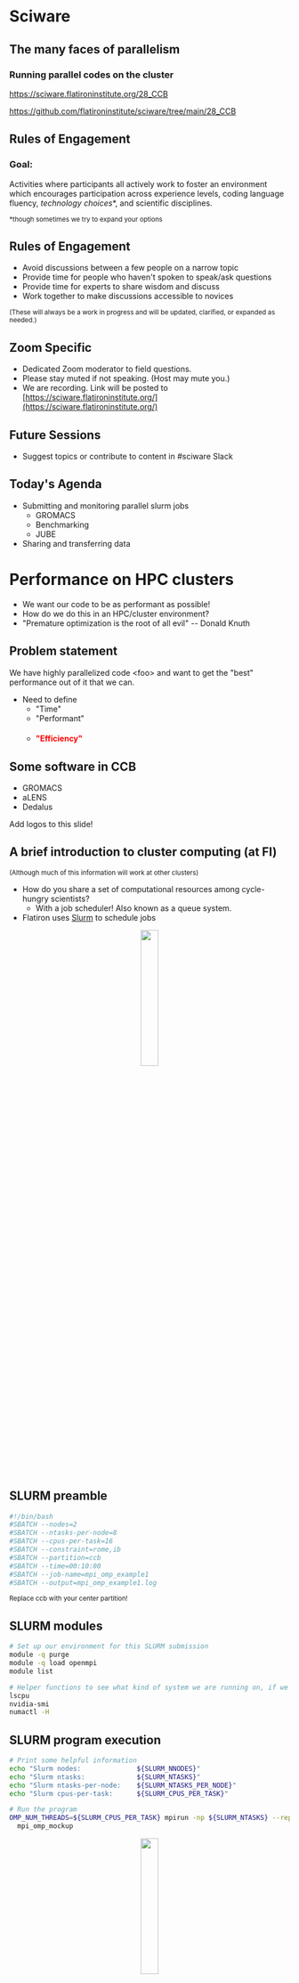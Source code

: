 # Sciware

## The many faces of parallelism
### Running parallel codes on the cluster

https://sciware.flatironinstitute.org/28_CCB

https://github.com/flatironinstitute/sciware/tree/main/28_CCB


## Rules of Engagement

### Goal:

Activities where participants all actively work to foster an environment which encourages participation across experience levels, coding language fluency, *technology choices*\*, and scientific disciplines.

<small>\*though sometimes we try to expand your options</small>


## Rules of Engagement

- Avoid discussions between a few people on a narrow topic
- Provide time for people who haven't spoken to speak/ask questions
- Provide time for experts to share wisdom and discuss
- Work together to make discussions accessible to novices

<small>
(These will always be a work in progress and will be updated, clarified, or expanded as needed.)
</small>


## Zoom Specific

- Dedicated Zoom moderator to field questions.
- Please stay muted if not speaking. (Host may mute you.)
- We are recording. Link will be posted to [https://sciware.flatironinstitute.org/](https://sciware.flatironinstitute.org/)


## Future Sessions

- Suggest topics or contribute to content in #sciware Slack


## Today's Agenda

* Submitting and monitoring parallel slurm jobs
   * GROMACS
   * Benchmarking
   * JUBE
* Sharing and transferring data



# Performance on HPC clusters

- We want our code to be as performant as possible!
- How do we do this in an HPC/cluster environment?
- "Premature optimization is the root of all evil" -- Donald Knuth


## Problem statement

We have highly parallelized code \<foo\> and want to get the "best" performance out of it that we can.

- Need to define
  - "Time"
  - "Performant"
  - <h4 style="color:rgb(255,0,0)">"Efficiency"</h4>


## Some software in CCB

- GROMACS
- aLENS
- Dedalus

Add logos to this slide!


## A brief introduction to cluster computing (at FI)
<small>
(Although much of this information will work at other clusters)
</small>

- How do you share a set of computational resources among cycle-hungry scientists?
  - With a job scheduler! Also known as a queue system.
- Flatiron uses [Slurm](https://slurm.schedmd.com) to schedule jobs

<center><img width="25%" src="./assets/Slurm_logo.png"></center>


## SLURM preamble

```bash
#!/bin/bash
#SBATCH --nodes=2
#SBATCH --ntasks-per-node=8
#SBATCH --cpus-per-task=16
#SBATCH --constraint=rome,ib
#SBATCH --partition=ccb
#SBATCH --time=00:10:00
#SBATCH --job-name=mpi_omp_example1
#SBATCH --output=mpi_omp_example1.log
```

<small>
Replace ccb with your center partition!
</small>


## SLURM modules

```bash
# Set up our environment for this SLURM submission
module -q purge
module -q load openmpi
module list

# Helper functions to see what kind of system we are running on, if we have GPUs that are accessible, and other information
lscpu
nvidia-smi
numactl -H
```


## SLURM program execution

```bash
# Print some helpful information
echo "Slurm nodes:              ${SLURM_NNODES}"
echo "Slurm ntasks:             ${SLURM_NTASKS}"
echo "Slurm ntasks-per-node:    ${SLURM_NTASKS_PER_NODE}"
echo "Slurm cpus-per-task:      ${SLURM_CPUS_PER_TASK}"

# Run the program
OMP_NUM_THREADS=${SLURM_CPUS_PER_TASK} mpirun -np ${SLURM_NTASKS} --report-bindings \
  mpi_omp_mockup
```

<center><img width="25%" src="./assets/slurm_futurama.webp"></center>


## Running a simple MPI/OpenMP executable on the cluster

\<foo\> = mpi\_omp\_mockup

```bash
> cd mpi_omp_mockup/
> sbatch run_slurm_example1.sh
```

What do you see for the output of the log file?

<small>
If you want to compile mpi_omp_mockup.cpp, feel free to do so with MPI and OpenMP and the provided Makefile
</small>


## Tips and tricks SLURM

```bash
> squeue --me
             JOBID PARTITION     NAME     USER ST       TIME  NODES NODELIST(REASON)
           2669303       ccb gromacs_ cedelmai  R       0:13      2 worker[5020,5088]
```
```bash
> alias scluster="sinfo -o  '%c %D %A %f' "
> scluster
CPUS NODES NODES(A/I) AVAIL_FEATURES
...
128 639 541/85 location=local,rome,ib,rocky8
...
```
<small>You can place this in your `.bash_profile` or `.bashrc` file</small>


## Understanding performance metrics

### Time exists so everything doesn't happen all at once!

- "Wall time" = time
- "CPU time" = cpu cores * time
  - Multiple threads
  - 1 core for 1 second + 8 cores for 5 seconds + 1 core for 2 seconds = 43 cpu seconds, 8 wall seconds


## Measuring performance: *date*

```bash
# Capture the time
start_time=$(date +%s)

OMP_NUM_THREADS=${SLURM_CPUS_PER_TASK} mpirun -np ${SLURM_NTASKS} --report-bindings \
  mpi_omp_mockup

# Report the time
end_time=$(date +%s)
elapsed_time=$((end_time - start_time))
echo "Elapsed time: $elapsed_time seconds"
```

Execute in the same directory as before (mpi_omp_mockup)
```bash
> sbatch run_slurm_example2.sh
```


## Measuring performance: *seff*

Getting previous job information from the cluster (need JobID, get via sacct)

```bash
> sacct
JobID           JobName  Partition    Account  AllocCPUS      State ExitCode 
------------ ---------- ---------- ---------- ---------- ---------- -------- 
2640715      mpi_omp_e+        ccb        ccb        256  COMPLETED      0:0 
2640715.bat+      batch                   ccb        128  COMPLETED      0:0 
2640715.ext+     extern                   ccb        256  COMPLETED      0:0 
2640715.0         orted                   ccb        128  COMPLETED      0:0
```


## Measuring performance: *seff*

Getting previous job information from the cluster (once we have JobID)

```bash
> seff 2640715
Job ID: 2640715
Cluster: slurm
User/Group: cedelmaier/cedelmaier
State: COMPLETED (exit code 0)
Nodes: 2
Cores per node: 128
CPU Utilized: 00:00:19
CPU Efficiency: 0.93% of 00:34:08 core-walltime
Job Wall-clock time: 00:00:08
Memory Utilized: 5.80 MB
Memory Efficiency: 0.00% of 0.00 MB
```


## GROMACS

<center><img width="25%" src="./assets/gmx_logo_blue.png"></center>


## Running GROMACS

```bash
> cd gromacs/
> sbatch run_gromacs_example1.sh
> squeue --me
             JOBID PARTITION     NAME     USER ST       TIME  NODES NODELIST(REASON)
           2669305       ccb slurm_gr cedelmai  R       2:05      2 worker[5086-5087]
> ssh worker5086
> htop
```


## Measuring GROMACS performance: *htop*

<img height="60%" src="assets/htop_screenshot.png" class="plain">


## Measuring GROMACS performance: *seff*

```bash
> seff 2669305
Job ID: 2669305
Cluster: slurm
User/Group: cedelmaier/cedelmaier
State: COMPLETED (exit code 0)
Nodes: 2
Cores per node: 128
CPU Utilized: 19:04:53
CPU Efficiency: 91.27% of 20:54:24 core-walltime
Job Wall-clock time: 00:04:54
Memory Utilized: 18.64 GB
Memory Efficiency: 0.00% of 0.00 MB
```


## Tasks vs. Threading

### MPI vs. OpenMP

- MPI tasks across nodes (distributed memory)
- OpenMP threads within a node (shared memory)

```bash
...
#SBATCH --nodes=2
#SBATCH --cpus-per-task=2
...
export OMP_NUM_THREADS=$SLURM_CPUS_PER_TASK
...
mpirun --map-by socket:pe=$OMP_NUM_THREADS -np 120 --report-bindings \
  gmx_mpi mdrun -v -deffnm gromacs_examplerun2
```

On a single node can trade MPI tasks for OpenMP threads with different performance results!


## Good practices: code performance

- Diagnose problems with *seff* and *htop*
- To optimally/efficiently run code, need to turn to **benchmarking**


## Benchmarking

- Thanks to G&eacute;raud Krawezik
  - A 15 minute benchmark can help your week-long computation get you more results
- [Previous Sciware](https://sciware.flatironinstitute.org/17_FICluster/slides.html)


## When to benchmark?

- Once your code runs small samples (aka: it works!)
- Before you type `sbatch --time=LOTS`
- For new projects
- For known projects: batch scripts are not "one size fits all"
  - Especially if your scripts come from another HPC center
  - Even locally we have very diverse machines!
  - Drastically new inputs can require new benchmarks
  - New software versions can mean new configuration


## What to benchmark?

- Find something that can:
  - Represent your whole run in a short period of time
  - eg: a couple of iterations instead of 1000s of them
  - Use a production run configuration
- Start small, but be wary of "toy benchmarks":


## How to benchmark?

- Domain-specific benchmarking tools
  - [MDBenchmark](https://mdbenchmark.readthedocs.io/) for Molecular Dynamic simulations
- Generic frameworks
  - [JUBE](https://www.fz-juelich.de/ias/jsc/EN/Expertise/Support/Software/JUBE/jube.html)
- These environments will let you:
  - Explore a space of different parameters
  - Easily read/format/export results
  - Produce scaling results for articles


## Speedup (1)

- Simulation has some (amount of data) / (amount of time it took to collect)
  - 1 CPU/core took T1 amount of time to run
  - p CPU/core took Tp amount of time to run
- Speedup can be defined as Sp = Tp/T1
- Thanks to Bryce Palmer for the following data


## Speedup (2)

<div style="display: flex; justify-content: space-between;">
  <div style="flex: 1; text-align: center; margin-right: 10px;">
    <h3>Old code</h3>
    <img src="assets/FP_Figure_1c.png" style="width: 90%">
  </div>
  <div style="flex: 1; text-align: center; margin-left: 10px;">
    <h3>New code</h3>
    <img src="assets/FP_Figure_1a.png" style="width: 90%">
  </div>
</div>


## Efficiency (1)

- Speedup isn't the whole story, we also need to know how *efficient* our code is.
  - Good efficiency: Use 2x the computing power to get a Speedup of 2x
  - Bad efficiency: Use 2x the computing power to get a Speedup of 1.1x
- Efficiency can be defined as Ep = Sp/p


## Efficiency (2)

<div style="display: flex; justify-content: space-between;">
  <div style="flex: 1; text-align: center; margin-right: 10px;">
    <h3>Old code</h3>
    <img src="assets/FP_Figure_2c.png" style="width: 90%">
  </div>
  <div style="flex: 1; text-align: center; margin-left: 10px;">
    <h3>New code</h3>
    <img src="assets/FP_Figure_2a.png" style="width: 90%">
  </div>
</div>


## Using JUBE: Example

<img height="60%" src="assets/JUBE-Logo.png" class="plain">

[Jube Webpage](https://apps.fz-juelich.de/jsc/jube/jube2/docu/index.html)

```bash
> module load python/3.10.10
> python3 -m venv --system-site-packages ~/envs/jube
> source ~/envs/jubs/bin/activate
> pip3 install http://apps.fz-juelich.de/jsc/jube/jube2/download.php?version=latest \ 
  --user
> jube --version
```


## Using JUBE: Running

```bash
> cd jube_gromacs
> jube run gromacs_jube_example.yaml
######################################################################
# benchmark: gromacs_jube_example
# id: 0
#
# GROMACS on CPU
######################################################################

Running workpackages (#=done, 0=wait, E=error):
####################0000000000000000000000000000000000000000 (  2/  6)

  | stepname | all | open | wait | error | done |
  |----------|-----|------|------|-------|------|
  |   submit |   6 |    0 |    4 |     0 |    2 |

...
> jube analyse gromacs_jube_example_rome_cpu --id 0
```


## Using JUBE: Results

```bash
jube result gromacs_jube_example_rome_cpu --id 0
tpr_filename,nodes,ranks_per_node,threads_per_rank,ns_per_day,ns_per_day_per_core
| 1 | 120 | 1 | 37.601 | 0.3133416666666667
| 1 | 60  | 2 | 38.102 | 0.3175166666666666
| 1 | 30  | 4 | 36.049 | 0.30040833333333333
| 2 | 120 | 1 | 67.188 | 0.27995000000000003
| 2 | 60  | 2 | 71.59  | 0.2982916666666667
| 2 | 30  | 4 | 69.753 | 0.2906375
```


## JUBE Config (1) Parameter sets
What parameters to explore, and generic run settings
```yaml
parameterset:
  - name: param_set
    parameter:
      - { name: nodes,              type: int, _: "1,2" }
      - { name: ranks_per_node,     type: int, _: "120,60,30" }
      - { name: tpr_filename,       type: string, _: gromacs_examplerun }
  - name: execute_set
    parameter:
      - { name: submit_cmd,         type: string, _: sbatch }
      - { name: job_file,           type: string, _: gromacs_mpi.run }
...
      - { name: exec,               type: string, _:
            mpirun -np <<A BUNCH OF COMPLICATED STUFF>>
        }
...
```
<small>`jube_gromacs/gromacs_jube_example.yaml for full configuration`</small>


## JUBE Config (2) Analysis
Regular expressions to parse the results from the output file(s)
```yaml
patternset:
  name: regex_patterns
  pattern:
      - name: ns_per_day
        type: float
        default: 0
        _: "Performance:\\s+$jube_pat_fp"
      - name: ns_per_day_per_core
        type: float
        mode: python
        _: "$ns_per_day / ($nodes * $ranks_per_node * $threads_per_rank)"
```


## JUBE Config (3) Dependencies
From job submission to getting the results
```yaml
step:
  name: submit
...
  use:
...
  do:
    done_file: $ready_file   # Job is done when that file is created
    _: $submit_cmd $job_file # shell command

analyser:
  name: analyse
  use:  regex_patterns
  analyse:
    step: submit  # Dependency: applies to submit's results
    file: $err_file

result:
  use: analyse    # Dependency: use results from analyse
  table:
    name:   result
    column: [ nodes, ranks_per_node, threads_per_rank, ns_per_day, ns_per_day_per_core ]
```


## Benchmarking conclusions

- Try and benchmark when you are starting a new large project on the FI machines
- Using a toolkit like JUBE can simplify your life


## Dedalus

"A flexible framework for spectrally solving differential equations"

- [Dedalus Website](https://dedalus-project.org/)
- [BPM Summer School Slides on Dedalus](https://lamsoa729.github.io/BPMSummerSchool/Day6-Dedalus/slides.html)


## Using Dedalus

- A good source for information is the BPM Summer School, last slide
- Thanks to Brato Chakrabarti for scripts

```bash
> cd dedalus/
> sbatch run_dedalus_example1.sh
```


## DisBatch

- We have been using SLURM to submit all of the jobs
- DisBatch is an alternative to this at FI (or anywhere)
- [BPM Summer School Slides on DisBatch](https://lamsoa729.github.io/BPMSummerSchool/Day8-AdvancedClusterUsage/slides.html)


## Takeaways

- Understand how much data you want from your code!
- Figure out how to get this **quickly** and **efficiently**
- Investigate code issues with *seff* and *htop*



# Ways to access and transfer data
- Globus
- Globus public download portal
- SSHFS
- JupyterHub
- [Other options on wiki...](https://wiki.flatironinstitute.org/SCC/DataSharing)


# Globus


# SSHFS and FUSE
- SSH FileSystem (SSHFS): Is a convenient way to access files on the cluster as if they're on your local machine. 

- Filesystem in USErspace (FUSE): Needed by SSHFS to 'mount' a filesystem. 

https://wiki.flatironinstitute.org/SCC.Playbooks/SshFsMount


## What can SSHFS do?

- Access files on the cluster as if they're on your local machine
- Transfer files between your local machine and the cluster


## Things to know 
- It is very sensitive to latency, so depending on your connection, may sometimes be slow.
- Folders mounted on the cluster, e.g, a zip archive mounted using `fusermount`, may not show up in directory.
- Used primarly to interact with files using GUI and visual tools.


## Setting up FUSE for cluster
- Install FUSE and SSHFS (may already be installed on linux, or should be in your package manager; on OSX download them [here](https://www.fuse-t.org)).
- Make sure you can `ssh rusty` (from inside the FI network) or `ssh gateway` (from outside), following the [RemoteConnect](https://wiki.flatironinstitute.org/SCC/RemoteConnect) instructions if necessary.
- Choose which cluster directory you want to mount, such as `/mnt/home/USERNAME` or `/mnt/ceph/users/USERNAME`, and create directories on your local computers to mount to. 


It often makes things more convenient to use paths matching the cluster. If you wish to do this, then type the following command
```bash
mkdir -p ~/mnt/home/USERNAME ~/mnt/ceph/users/USERNAME
```


- Mount directory you want from the server, e.g.:
```bash
sshfs rusty:/mnt/home/USERNAME ~/mnt/home/USERNAME 
```

## Example
```bash
> cd ~/mnt/home/alamson/
> ls
> sshfs rusty:/mnt/home/alamson/ ~/mnt/home/alamson/
> ls
10-powerline-symbols.conf ceph                      requirements.txt
Chi                       intel                     test_local
Desktop                   libyaml-cpp.a             test_projects
Downloads                 local                     
bash_profile              projects
bashrc                    public_www
```

## Tips and Tricks
- Create aliases for common mount points in your `.bashrc` or `.bash_profile` files, e.g.:
```bash
alias mount_home='sshfs flatiron:/mnt/home/USERNAME /mnt/home/USERNAME'
```
